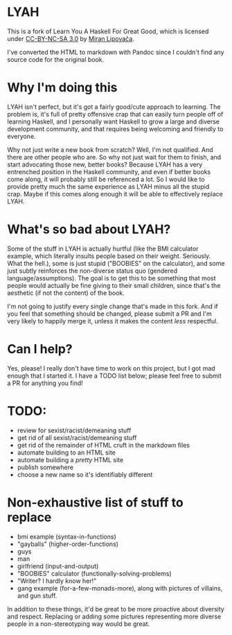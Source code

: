 # LYAH

This is a fork of Learn You A Haskell For Great Good, which is licensed under
[CC-BY-NC-SA 3.0](http://creativecommons.org/licenses/by-nc-sa/3.0/)
by [Miran Lipovača](http://www.oreilly.com/pub/au/5027).

I've converted the HTML to markdown with Pandoc since I couldn't find any
source code for the original book.

# Why I'm doing this

LYAH isn't perfect, but it's got a fairly good/cute approach to learning. The
problem is, it's full of pretty offensive crap that can easily turn people off
of learning Haskell, and I personally want Haskell to grow a large and diverse
development community, and that requires being welcoming and friendly to
everyone.

Why not just write a new book from scratch? Well, I'm not qualified. And there
are other people who are. So why not just wait for them to finish, and start
advocating those new, better books? Because LYAH has a very entrenched position
in the Haskell community, and even if better books come along, it will probably
still be referenced a lot. So I would like to provide pretty much the same
experience as LYAH minus all the stupid crap. Maybe if this comes along enough
it will be able to effectively replace LYAH.

# What's so bad about LYAH?

Some of the stuff in LYAH is actually hurtful (like the BMI calculator example,
which literally insults people based on their weight. Seriously. What the
hell.), some is just stupid ("BOOBIES" on the calculator), and some just subtly
reinforces the non-diverse status quo (gendered language/assumptions). The goal
is to get this to be something that most people would actually be fine giving
to their small children, since that's the aesthetic (if not the content) of the
book.

I'm not going to justify every single change that's made in this fork. And if
you feel that something should be changed, please submit a PR and I'm very
likely to happily merge it, unless it makes the content _less_ respectful.

# Can I help?

Yes, please! I really don't have time to work on this project, but I got mad
enough that I started it. I have a TODO list below; please feel free to submit
a PR for anything you find!

# TODO:

- review for sexist/racist/demeaning stuff
- get rid of all sexist/racist/demeaning stuff
- get rid of the remainder of HTML cruft in the markdown files
- automate building to an HTML site
- automate building a *pretty* HTML site
- publish somewhere
- choose a new name so it's identifiably different

# Non-exhaustive list of stuff to replace

- bmi example (syntax-in-functions)
- "gayballs" (higher-order-functions)
- guys
- man
- girlfriend (input-and-output)
- "BOOBIES" calculator (functionally-solving-problems)
- "Writer? I hardly know her!"
- gang example (for-a-few-monads-more), along with pictures of villains, and gun stuff.

In addition to these things, it'd be great to be more proactive about diversity
and respect. Replacing or adding some pictures representing more diverse people
in a non-stereotyping way would be great.
